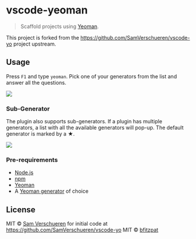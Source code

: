 # vscode-yeoman

> Scaffold projects using [Yeoman](http://yeoman.io/).

This project is forked from the https://github.com/SamVerschueren/vscode-yo project upstream.

## Usage

Press `F1` and type `yeoman`. Pick one of your generators from the list and answer all the questions.

![](https://github.com/bfitzpat/vscode-yo/raw/master/media/yo.gif)

### Sub-Generator

The plugin also supports sub-generators. If a plugin has multiple generators, a list with all the available
generators will pop-up. The default generator is marked by a ★.

![](https://github.com/bfitzpat/vscode-yo/raw/master/media/sub-generator.gif)

### Pre-requirements
* [Node.js](https://nodejs.org)
* [npm](https://www.npmjs.com) 
* [Yeoman](http://yeoman.io)
* A [Yeoman generator](http://yeoman.io/generators/) of choice

## License

MIT © [Sam Verschueren](http://github.com/SamVerschueren) for initial code at https://github.com/SamVerschueren/vscode-yo
MIT © [bfitzpat](http://github.com/bfitzpat)
